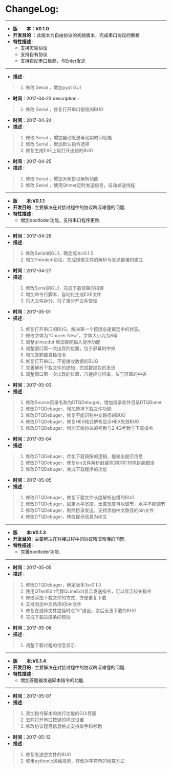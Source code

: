 # ChangeLog:
*******************************************************************************
* **版　　本：V0.1.0**
* **开发目的** ：此版本为自由协议的初始版本，完成串口协议的解析
* **特性描述** : 
	* 支持天喻协议
	* 支持自有协议
	* 支持自动串口检测，与Enter发送
*******************************************************************************
* **描述** :
> 1. 修改 Serial ，增加pyqt GUI

* **时间**：2017-04-23
description : 
> 1. 修改 Serial ，修复打开串口按钮的BUG

* **时间**：2017-04-24
* **描述** :
> 1. 修改 Serial ，增加自动发送与现实时间功能
> 2. 修改 Serial ，增加默认指令选择
> 3. 修复生成EXE上级打开出错的BUG

* **时间**：2017-04-25
* **描述** :
> 1. 修改 Serial ，增加天喻协议解析功能
> 2. 修改 Serial ，使用Qtimer定时发送信号，自动发送线程

*******************************************************************************
* **版　　本:V0.1.1**
* **开发目的** : 主要解决在对接过程中的协议晦涩难懂的问题.
* **特性描述** : 
	* 增加bootloder功能，支持串口程序更新.
*******************************************************************************
* **时间**：2017-04-26
* **描述** :
> 1. 修改Serial的GUI，确定版本v0.1.0
> 2. 增加Ymodem协议，完成镜像文件的解析与发送链接的建立

* **时间**：2017-04-27
* **描述** :
> 1. 修改Serial的GUI，完成下载框架的搭建
> 2. 增加命令行脚本，自动化生成EXE文件
> 3. 将大文件拆分，将子类分开文件管理

* **时间**：2017-05-01
* **描述** :
> 1. 修复打开串口的BUG，解决第一个按键总是被选中的状态。
> 2. 修改字体为"Courier New"，字体大小为为8号
> 3. 调整qlineedut 增加智能输入提示功能
> 4. 调整窗口第一次出现的位置，位于屏幕的中央
> 5. 增加答题器自检指令
> 6. 修复打开串口，不能接收数据的BUG
> 7. 完善解析下载文件的逻辑，完成数据包的发送
> 8. 调整窗口第一次出现的位置，自适应分辨率，位于屏幕的中央

* **时间**：2017-05-03
* **描述** :
> 1. 修改Source目录名称为DTQDebuger，增加烧录软件目录DTQBuner
> 2. 修改DTQDebuger，增加选择下载文件功能
> 3. 修改DTQDebuger，修复不能识别中文路径的BUG
> 4. 修改DTQDebuger，修复HEX格式解析显示HEX失效BUG
> 5. 修改DTQDebuger，增加天喻协议的考勤与2.4G考勤与下载指令

* **时间**：2017-05-04
* **描述** :
> 1. 修改DTQDebuger，优化下载镜像的逻辑，能输出提示信息
> 2. 修改DTQDebuger，修复bin文件解析封装包的CRC16包封装错误
> 3. 修改DTQDebuger，完成下载程序的功能

* **时间**：2017-05-05
* **描述** :
> 1. 修改DTQDebuger，修复下载文件长度解析出错的BUG
> 2. 修改DTQDebuger，固定水平宽度，垂直宽度可以调节，水平不能调节
> 3. 修改DTQDebuger，剔除目录发送，支持添加中文路径的bin文件
> 4. 修改DTQDebuger，修改提示信息为中文

*******************************************************************************
* **版　　本:V0.1.3**
* **开发目的** : 主要解决在对接过程中的协议晦涩难懂的问题.
* **特性描述** : 
	* 完善bootloder功能.
*******************************************************************************
* **时间**：2017-05-05
* **描述** :
> 1. 修改DTQDebuger，确定版本为v0.1.3
> 2. 使用QTextEdit代替QLineEdit显示发送指令，可以显示较长指令
> 3. 修改添加下载文件的方式，方便重复下载
> 4. 支持添加中文路径的bin文件
> 5. 修复在选择文件路径时点“X”退出，之后无法下载的BUG
> 6. 完成下载进度条的模拟

* **时间**：2017-05-06
* **描述** :
> 1. 调整下载过程的信息显示

*******************************************************************************
* **版　　本:V0.1.4**
* **开发目的** : 主要解决在对接过程中的协议晦涩难懂的问题.
* **特性描述** : 
	* 增加答题器发送脚本指令的功能.
*******************************************************************************
* **时间**：2017-05-07
* **描述** :
> 1. 添加指令脚本的执行功能的GUI界面
> 2. 去除打开串口按键的样式设置
> 3. 修改协议题目信息格式支持举手和考勤

* **时间**：2017-05-13
* **描述** :
> 1. 修复发送空文件的BUG
> 2. 使用pythonic风格规范，修改对字符串的检查方式



